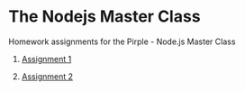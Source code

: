 # The Nodejs Master Class

Homework assignments for the Pirple - Node.js  Master Class

1. [Assignment 1](1/readme.md)

2. [Assignment 2](2/readme.md)
